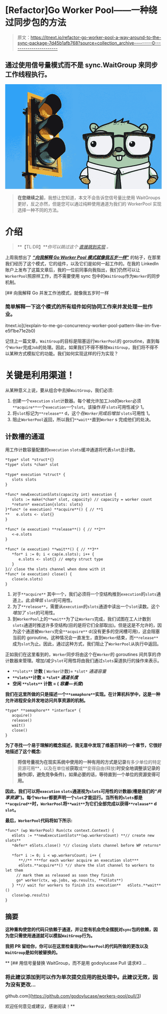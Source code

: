 # [Refactor]Go Worker Pool——一种绕过同步包的方法

> 原文：<https://itnext.io/refactor-go-worker-pool-a-way-around-to-the-sync-package-7d45b1afb768?source=collection_archive---------0----------------------->

## 通过使用信号量模式而不是 sync.WaitGroup 来同步工作线程执行。

![](img/a3cef63a988ce7916768959a141dc73a.png)

> **在您继续之前**，我想让您知道，本文不会告诉您信号量比使用 WaitGroups 更好，反之亦然，但是您可以通过纯粹使用通道为我们的 WorkerPool 实现选择一种不同的方法。

# 介绍

> **【TL:DR】***你可以跳过这个* [*直接跳到实现*](#8501) *。*

上周我想出了 [***“向我解释 Go Worker Pool 模式就像我五岁一样”***](/explain-to-me-go-concurrency-worker-pool-pattern-like-im-five-e5f1be71e2b0) 的帖子，在那里我们经历了这个模式，它的组件，以及它们是如何一起工作的。在我的 LinkedIn 账户上发布了这篇文章后，我的一位前同事向我指出，我们仍然可以让`WorkerPool`照原样工作，而不需要使用 sync 包中的`WaitGroup`作为`Worker`的同步机制。

[](/explain-to-me-go-concurrency-worker-pool-pattern-like-im-five-e5f1be71e2b0) [## 向我解释 Go 并发工作池模式，就像我五岁时一样

### 简单解释一下这个模式的所有组件如何协同工作来并发处理一批作业。

itnext.io](/explain-to-me-go-concurrency-worker-pool-pattern-like-im-five-e5f1be71e2b0) 

记住上一篇文章，`WaitGroup`的目标是阻塞运行`WorkerPool`的 goroutine，直到每个`Worker`完成`Job`的处理。因此，如果我们不得不移除`WaitGroup`，我们将不得不以某种方式模拟它的功能。我们如何实现这样的行为实现？

# 关键是利用渠道！

从某种意义上说，要从组合中去掉`WaitGroup`，我们必须:

1.  创建一个`execution` `slot`计数器。每个被允许加工`Job`的`Worker`必须`**acquire**`一个`execution`一个`slot`。该操作*将* `slots`可用性减少 1。
2.  将`slot`标记为`**release**` d，这个*在`Worker`完成后增加* `slots`可用性 1。
3.  阻止`WorkerPool`返回，所以我们`**wait**`直到`Worker` s 完成他们的处决。

## 计数槽的通道

用工作计数容量配置的`execution` `slots`缓冲通道将代表`slot`总计数。

```
*type* slot *struct*{}
*type* slots *chan* slot

*type* execution *struct* {
   slots slots
}

*func* newExecutionSlots(capacity int) execution {
   slots := make(*chan* slot, capacity) // capacity = worker count
   *return* execution{slots: slots}
}*func* (e execution) **acquire**() { // **1
**   e.slots <- slot{}
}

*func* (e execution) **release**() { // **2**
   <-e.slots
}

*func* (e execution) **wait**() { // **3**
   *for* i := 0; i < cap(e.slots); i++ {
      e.slots <- slot{} // empty struct type
   }
}// close the slots channel when done with it
*func* (e execution) close() {
   close(e.slots)
}
```

1.  对于`**acquire**` 其中一个，我们必须将一个空结构推到`execution`的`slots`通道上。此*会降低* `slot`的可用性。
2.  为了`**release**`，需要从`execution`的`slots`通道中读出一个`slot`读数。这个*增加了* `slot`的可用性。
3.  到`WorkerPool`上的`**wait**`为了让`Workers`完成，我们试图在工人计数到`slots`通道时推送许多空结构(目的是将它们全部取出)。但是这是不允许的，因为这个通道被`Workers`完全`**acquire**` d(没有更多的空闲槽可用)，这会阻塞当前的 goroutine。这种情况会一直发生，直到`Worker`结束，而`**release**`成为`slot`为止。因此，通过这种方式，我们阻止了`WorkerPool`从执行中返回。

正如我们在这里看到的，`Worker`同步将由这个在`Worker`的 goroutines 间共享的*伪*计数器来管理。增加/减少`slot`可用性将由我们通过`slots`渠道执行的操作来表示。

*   `**slots**` **计数** ( `Worker`计数)= `*slot*` *通道容量*
*   **`**slots**`**计数** = `*slot*` *通道长度***
*   ****空闲** `**slots**` **计数** = ( *容量—长度*)**

**我们在这里所做的只是描述一个`**semaphore**`实现。在计算机科学中，这是一种允许进程安全并发地访问共享资源的机制。**

```
*type* **semaphore** *interface* {
   acquire()
   release()
   wait()
   close()
}
```

**为了寻找一个易于理解的概念描述，我无意中发现了维基百科的一个章节，它很好地描述了这个概念:**

> **将信号量视为在现实系统中使用的一种有用的方式是记录**有多少单位的特定资源可用**，以及在单位被**获取**或**变得自由(释放)**时安全地调整该记录的操作(即，避免竞争条件)，如果必要的话，**等待**直到一个单位的资源变得可用。**

**因此，我们可以将`execution` `slots`通道视为`slots`可用性的计数器(槽是我们的“*共享资源*”)。每个`Worker`都要声明一个`slot`才能运行。当所有的`slots`都是`**acquired**`时，`WorkerPool`将`**wait**`为它们全部完成以获得`**release**` d `slot`。**

**最后，`WorkerPool`代码将如下所示:**

```
*func* (wp WorkerPool) Run(ctx context.Context) {
   eSlots := **newExecutionSlots**(wp.workersCount) **// create new slots**
   *defer* eSlots.close() *// closing slots channel before WP returns*

   *for* i := 0; i < wp.workersCount; i++ {
      **//** ***for each worker acquire an execution slot***
      eSlots.**acquire**() *// share the slot channel to workers to let them
     // mark them as released as soon they finish      
     go* worker(ctx, wp.jobs, wp.results, **eSlots**)
   } **// wait for workers to finish its execution**   eSlots.**wait**()
   close(wp.results)
}
```

## **摘要**

**这种重构使您的代码只依赖于通道，并让您有机会完全摆脱对`sync`包的依赖，因为您只需使用通道就可以模拟`WaitGroup`行为。**

**我把 **PR** 留给你，你可以在这里检查我对`WorkerPool`的代码所做的更改以及`WaitGroup`是如何被替换的。**

**[](https://github.com/godoylucase/workers-pool/pull/3) [## 用信号量替换 WaitGroup，而不是用 godoylucase Pull 请求#3 …

### 将此建议添加到可以作为单次提交应用的批处理中。此建议无效，因为没有更改…

github.com](https://github.com/godoylucase/workers-pool/pull/3) 

欢迎任何意见或建议，感谢阅读！**